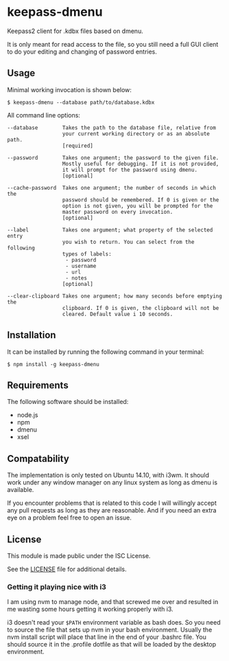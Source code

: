 # keepass-dmenu

Keepass2 client for .kdbx files based on dmenu.

It is only meant for read access to the file, so you still need a full
GUI client to do your editing and changing of password entries.

## Usage

Minimal working invocation is shown below:

```
$ keepass-dmenu --database path/to/database.kdbx
```

All command line options:

```
--database        Takes the path to the database file, relative from
                  your current working directory or as an absolute path.
                  [required]

--password        Takes one argument; the password to the given file.
                  Mostly useful for debugging. If it is not provided,
                  it will prompt for the password using dmenu.
                  [optional]

--cache-password  Takes one argument; the number of seconds in which the
                  password should be remembered. If 0 is given or the
                  option is not given, you will be prompted for the
                  master password on every invocation.
                  [optional]

--label           Takes one argument; what property of the selected entry
                  you wish to return. You can select from the following
                  types of labels:
                   - password
                   - username
                   - url
                   - notes
                  [optional]

--clear-clipboard Takes one argument; how many seconds before emptying the
                  clipboard. If 0 is given, the clipboard will not be
                  cleared. Default value i 10 seconds.

```

## Installation

It can be installed by running the following command in your terminal:
```
$ npm install -g keepass-dmenu
```

## Requirements

The following software should be installed:
 - node.js
 - npm
 - dmenu
 - xsel

## Compatability

The implementation is only tested on Ubuntu 14.10, with i3wm. It
should work under any window manager on any linux system as long as
dmenu is available.

If you encounter problems that is related to this code I will
willingly accept any pull requests as long as they are reasonable. And
if you need an extra eye on a problem feel free to open an issue.

## License

This module is made public under the ISC License.

See the [LICENSE](LICENSE) file for additional details.

### Getting it playing nice with i3

I am using nvm to manage node, and that screwed me over and resulted
in me wasting some hours getting it working properly with i3.

i3 doesn't read your `$PATH` environment variable as bash does. So you
need to source the file that sets up nvm in your bash
environment. Usually the nvm install script will place that line in
the end of your .bashrc file. You should source it in the .profile
dotfile as that will be loaded by the desktop environment.
